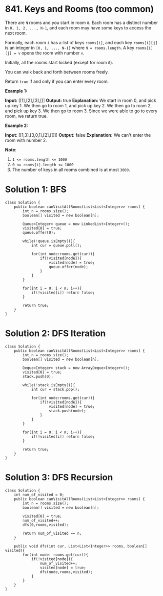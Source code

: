 # 841. Keys and Rooms (too common)
There are  `N`  rooms and you start in room  `0`. Each room has a distinct number in  `0, 1, 2, ..., N-1`, and each room may have some keys to access the next room.

Formally, each room  `i` has a list of keys  `rooms[i]`, and each key  `rooms[i][j]`  is an integer in  `[0, 1, ..., N-1]`  where  `N = rooms.length`. A key  `rooms[i][j] = v` opens the room with number  `v`.

Initially, all the rooms start locked (except for room  `0`).

You can walk back and forth between rooms freely.

Return  `true` if and only if you can enter every room.

**Example 1:**

**Input:** [[1],[2],[3],[]]
**Output:** true
**Explanation:** 
We start in room 0, and pick up key 1.
We then go to room 1, and pick up key 2.
We then go to room 2, and pick up key 3.
We then go to room 3.  Since we were able to go to every room, we return true.

**Example 2:**

**Input:** [[1,3],[3,0,1],[2],[0]]
**Output:** false
**Explanation:** We can't enter the room with number 2.

**Note:**

1.  `1 <= rooms.length <= 1000`
2.  `0 <= rooms[i].length <= 1000`
3.  The number of keys in all rooms combined is at most `3000`.


# Solution 1: BFS
```
class Solution {
    public boolean canVisitAllRooms(List<List<Integer>> rooms) {
        int n = rooms.size();
        boolean[] visited = new boolean[n];
        
        Queue<Integer> queue = new LinkedList<Integer>();
        visited[0] = true;
        queue.offer(0);
        
        while(!queue.isEmpty()){
            int cur = queue.poll();
            
            for(int node:rooms.get(cur)){
                if(!visited[node]){
                    visited[node] = true;
                    queue.offer(node);
                }
            }
        }
        
        for(int i = 0; i < n; i++){
            if(!visited[i]) return false;
        }
        
        return true;
    }
}
```

# Solution 2: DFS Iteration
```
class Solution {
    public boolean canVisitAllRooms(List<List<Integer>> rooms) {
        int n = rooms.size();
        boolean[] visited = new boolean[n];
        
        Deque<Integer> stack = new ArrayDeque<Integer>();
        visited[0] = true;
        stack.push(0);
        
        while(!stack.isEmpty()){
            int cur = stack.pop();
            
            for(int node:rooms.get(cur)){
                if(!visited[node]){
                    visited[node] = true;
                    stack.push(node);
                }
            }
        }
        
        for(int i = 0; i < n; i++){
            if(!visited[i]) return false;
        }
        
        return true;
    }
}
```

# Solution 3: DFS Recursion
```
class Solution {
    int num_of_visited = 0;
    public boolean canVisitAllRooms(List<List<Integer>> rooms) {
        int n = rooms.size();
        boolean[] visited = new boolean[n];
        
        visited[0] = true;
        num_of_visited++;
        dfs(0,rooms,visited);
        
        return num_of_visited == n;
    }
    
    public void dfs(int cur, List<List<Integer>> rooms, boolean[] visited){
        for(int node: rooms.get(cur)){
            if(!visited[node]){
                num_of_visited++;
                visited[node] = true;
                dfs(node,rooms,visited);
            }
        }
    }
}
```